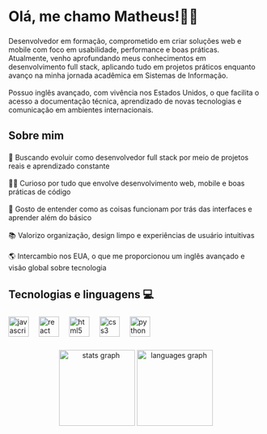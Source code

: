 <h1 align="left">Olá, me chamo Matheus!🧑‍💻</h1>

###

<p align="left">Desenvolvedor em formação, comprometido em criar soluções web e mobile com foco em usabilidade, performance e boas práticas.<br>Atualmente, venho aprofundando meus conhecimentos em desenvolvimento full stack, aplicando tudo em projetos práticos enquanto avanço na minha jornada acadêmica em Sistemas de Informação.<br><br>Possuo inglês avançado, com vivência nos Estados Unidos, o que facilita o acesso a documentação técnica, aprendizado de novas tecnologias e comunicação em ambientes internacionais.</p>

###

<h2 align="left">Sobre mim</h2>

###

<p align="left">🎯 Buscando evoluir como desenvolvedor full stack por meio de projetos reais e aprendizado constante<br><br>👨‍💻 Curioso por tudo que envolve desenvolvimento web, mobile e boas práticas de código<br><br>🧩 Gosto de entender como as coisas funcionam por trás das interfaces e aprender além do básico<br><br>📚 Valorizo organização, design limpo e experiências de usuário intuitivas<br><br>🌎 Intercambio nos EUA, o que me proporcionou um inglês avançado e visão global sobre tecnologia</p>

###

<h2 align="left">Tecnologias e linguagens 💻</h2>

###

<div align="left">
  <img src="https://cdn.jsdelivr.net/gh/devicons/devicon/icons/javascript/javascript-original.svg" height="40" alt="javascript logo"  />
  <img width="12" />
  <img src="https://cdn.jsdelivr.net/gh/devicons/devicon/icons/react/react-original.svg" height="40" alt="react logo"  />
  <img width="12" />
  <img src="https://cdn.jsdelivr.net/gh/devicons/devicon/icons/html5/html5-original.svg" height="40" alt="html5 logo"  />
  <img width="12" />
  <img src="https://cdn.jsdelivr.net/gh/devicons/devicon/icons/css3/css3-original.svg" height="40" alt="css3 logo"  />
  <img width="12" />
  <img src="https://cdn.jsdelivr.net/gh/devicons/devicon/icons/python/python-original.svg" height="40" alt="python logo"  />
</div>

###

<div align="center">
  <img src="https://github-readme-stats.vercel.app/api?username=mathcostadev&hide_title=false&hide_rank=false&show_icons=true&include_all_commits=true&count_private=true&disable_animations=false&theme=dracula&locale=en&hide_border=false&order=1" height="150" alt="stats graph"  />
  <img src="https://github-readme-stats.vercel.app/api/top-langs?username=mathcostadev&locale=en&hide_title=false&layout=compact&card_width=320&langs_count=5&theme=dracula&hide_border=false&order=2" height="150" alt="languages graph"  />
</div>

###

